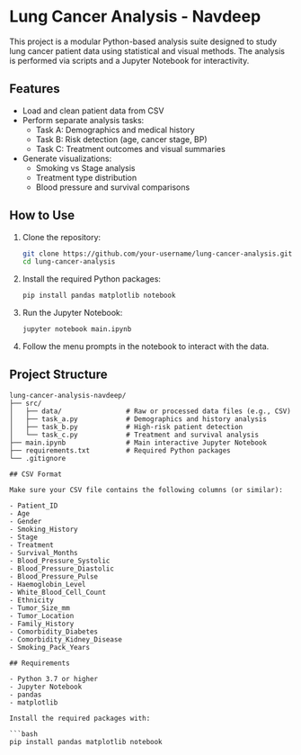 

# Lung Cancer Analysis - Navdeep


This project is a modular Python-based analysis suite designed to study lung cancer patient data using statistical and visual methods. The analysis is performed via scripts and a Jupyter Notebook for interactivity.

## Features

- Load and clean patient data from CSV
- Perform separate analysis tasks:
  - Task A: Demographics and medical history
  - Task B: Risk detection (age, cancer stage, BP)
  - Task C: Treatment outcomes and visual summaries
- Generate visualizations:
  - Smoking vs Stage analysis
  - Treatment type distribution
  - Blood pressure and survival comparisons

## How to Use

1. Clone the repository:

   ```bash
   git clone https://github.com/your-username/lung-cancer-analysis.git
   cd lung-cancer-analysis
   ```

2. Install the required Python packages:

   ```bash
   pip install pandas matplotlib notebook
   ```

3. Run the Jupyter Notebook:

   ```bash
   jupyter notebook main.ipynb
   ```

4. Follow the menu prompts in the notebook to interact with the data.

## Project Structure

```text
lung-cancer-analysis-navdeep/
├── src/
│   ├── data/                # Raw or processed data files (e.g., CSV)
│   ├── task_a.py            # Demographics and history analysis
│   ├── task_b.py            # High-risk patient detection
│   └── task_c.py            # Treatment and survival analysis
├── main.ipynb               # Main interactive Jupyter Notebook
├── requirements.txt         # Required Python packages
└── .gitignore

## CSV Format

Make sure your CSV file contains the following columns (or similar):

- Patient_ID
- Age
- Gender
- Smoking_History
- Stage
- Treatment
- Survival_Months
- Blood_Pressure_Systolic
- Blood_Pressure_Diastolic
- Blood_Pressure_Pulse
- Haemoglobin_Level
- White_Blood_Cell_Count
- Ethnicity
- Tumor_Size_mm
- Tumor_Location
- Family_History
- Comorbidity_Diabetes
- Comorbidity_Kidney_Disease
- Smoking_Pack_Years

## Requirements

- Python 3.7 or higher
- Jupyter Notebook
- pandas
- matplotlib

Install the required packages with:

```bash
pip install pandas matplotlib notebook
```
